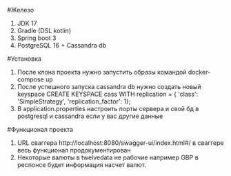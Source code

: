 #Железо
1. JDK 17
2. Gradle (DSL kotlin)
3. Spring boot 3
4. PostgreSQL 16 + Cassandra db

#Установка
1. После клона проекта нужно запустить образы командой
   docker-compose up
2. После успешного запуска cassandra db нужно создать новый keyspace 
CREATE KEYSPACE cass WITH replication = {
'class': 'SimpleStrategy',
'replication_factor': 1};
3. В application.properties настроить порты сервера и свой бд в postgresql и cassandra если у вас другие данные

#Функционал проекта
1. URL сваггера http://localhost:8080/swagger-ui/index.html#/ 
в сваггере весь функционал продокументирован
2. Некоторые валюты в twelvedata не рабочие например GBP в респонсе будет информация насчет валют.

